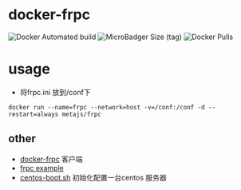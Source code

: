 # docker-frpc
![Docker Automated build](https://img.shields.io/docker/automated/metajs/frpc.svg)
![MicroBadger Size (tag)](https://img.shields.io/microbadger/image-size/metajs/frpc/latest.svg)
![Docker Pulls](https://img.shields.io/docker/pulls/metajs/frpc.svg)


# usage

- 将frpc.ini 放到/conf下
```
docker run --name=frpc --network=host -v=/conf:/conf -d --restart=always metajs/frpc
```

## other
- [docker-frpc](https://github.com/broven/docker-frpc) 客户端
- [frpc example](https://github.com/fatedier/frp/blob/master/conf/frps_full.ini)
- [centos-boot.sh](https://github.com/broven/centos-boot.sh) 初始化配置一台centos 服务器
